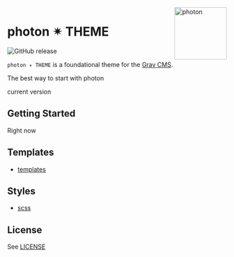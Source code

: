 <a href="https://photon-platform.net/">
    <img src="https://photon-platform.net/images/photon-logo-bg.png" alt="photon" title="photon" align="right" height="120" />
</a>

# photon ✴ THEME

![GitHub release](https://img.shields.io/github/release-pre/photon-platform/grav-theme-photon.svg)

`photon ✴ THEME` is a foundational theme for the [Grav CMS](http://github.com/getgrav/grav).

The best way to start with photon

current version

## Getting Started

Right now


## Templates

- [templates](templates/README.md)

## Styles

- [scss](scss/README.md)


## License

See [LICENSE](LICENSE.txt)
